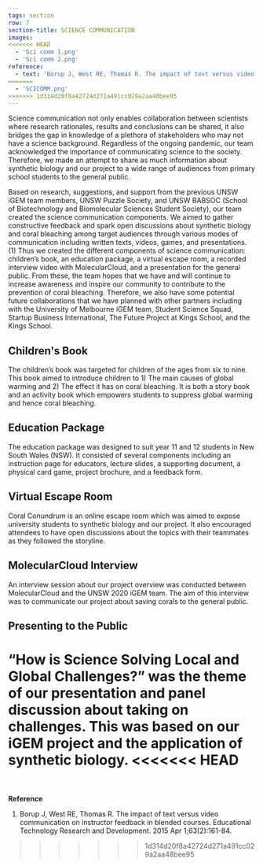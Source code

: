 ```yaml
---
tags: section
row: 7
section-title: SCIENCE COMMUNICATION
images:
<<<<<<< HEAD
  - 'Sci comm 1.png'
  - 'Sci comm 2.png'
reference:
  - text: 'Borup J, West RE, Thomas R. The impact of text versus video communication on instructor feedback in blended courses. Educational Technology Research and Development. 2015 Apr 1;63(2):161-84.'
=======
  - 'SCICOMM.png'
>>>>>>> 1d314d20f8a42724d271a491cc029a2aa48bee95
---
```

Science communication not only enables collaboration between scientists where research rationales, results and conclusions can be shared, it also bridges the gap in knowledge of a plethora of stakeholders who may not have a science background. Regardless of the ongoing pandemic, our team acknowledged the importance of communicating science to the society. Therefore, we made an attempt to share as much information about synthetic biology and our project to a wide range of audiences from primary school students to the general public.

Based on research, suggestions, and support from the previous UNSW iGEM team members, UNSW Puzzle Society, and UNSW BABSOC (School of Biotechnology and Biomolecular Sciences Student Society), our team created the science communication components. We aimed to gather constructive feedback and spark open discussions about synthetic biology and coral bleaching among target audiences through various modes of communication including written texts, videos, games, and presentations. (1) Thus we created the different components of science communication: children’s book, an education package, a virtual escape room, a recorded interview video with MolecularCloud, and a presentation for the general public. From these, the team hopes that we have and will continue to increase awareness and inspire our community to contribute to the prevention of coral bleaching. Therefore, we also have some potential future collaborations that we have planned with other partners including with the University of Melbourne iGEM team, Student Science Squad, Startup Business International, The Future Project at Kings School, and the Kings School.


## Children's Book
The children’s book was targeted for children of the ages from six to nine. This book aimed to introduce children to 1) The main causes of global warming and 2) The effect it has on coral bleaching. It is both a story book and an activity book which empowers students to suppress global warming and hence coral bleaching.

## Education Package
The education package was designed to suit year 11 and 12 students in New South Wales (NSW). It consisted of several components including an instruction page for educators, lecture slides, a supporting document, a physical card game, project brochure, and a feedback form.

## Virtual Escape Room
Coral Conundrum is an online escape room which was aimed to expose university students to synthetic biology and our project. It also encouraged attendees to have open discussions about the topics with their teammates as they followed the storyline.

## MolecularCloud Interview
An interview session about our project overview was conducted between MolecularCloud and the UNSW 2020 iGEM team. The aim of this interview was to communicate our project about saving corals to the general public.

## Presenting to the Public
“How is Science Solving Local and Global Challenges?” was the theme of our presentation and panel discussion about taking on challenges. This was based on our iGEM project and the application of synthetic biology.
<<<<<<< HEAD
=======

<br><br>
**Reference**
1. Borup J, West RE, Thomas R. The impact of text versus video communication on instructor feedback in blended courses. Educational Technology Research and Development. 2015 Apr 1;63(2):161-84.
>>>>>>> 1d314d20f8a42724d271a491cc029a2aa48bee95
